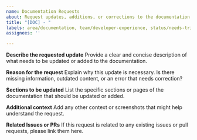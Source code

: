 ```yaml
---
name: Documentation Requests
about: Request updates, additions, or corrections to the documentation
title: "[DOC] - "
labels: area/documentation, team/developer-experience, status/needs-triage
assignees: ''

---
```


**Describe the requested update**
Provide a clear and concise description of what needs to be updated or added to the documentation.

**Reason for the request**
Explain why this update is necessary. Is there missing information, outdated content, or an error that needs correction?

**Sections to be updated**
List the specific sections or pages of the documentation that should be updated or added.

**Additional context**
Add any other context or screenshots that might help understand the request.

**Related Issues or PRs**
If this request is related to any existing issues or pull requests, please link them here.
